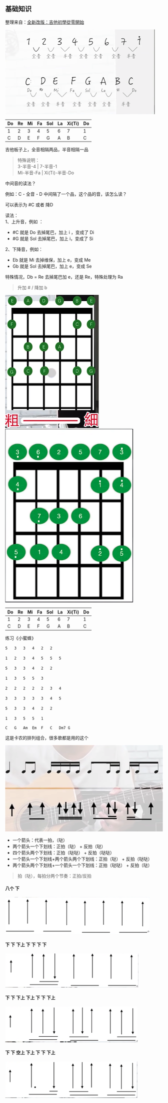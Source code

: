 ## 基础知识 <!--{docsify-ignore}-->

整理来自：[全新改版：吉他初學從零開始](https://www.youtube.com/watch?v=zk3LD-zJAoM&list=PLjFaYTmhljyCxGict-k8fJ-NZrNbMy_Ro&index=1)

<!-- tabs:start -->

<!-- tab:音名唱名 -->
![](../img/升降音.png)

Do | Re | Mi | Fa | Sol | La | Xi(Ti) | Do
:- | :- | :- | :- | :- | :- | :- | :- 
1 | 2 | 3 | 4 | 5 | 6 | 7 | 1
C | D | E | F | G | A | B | C

吉他板子上，全音相隔两品，半音相隔一品

> 特殊说明：  
> 3-半音-4  |	7-半音-1  
> Mi-半音-Fa	|   Xi(Ti)-半音-Do

中间音的读法？

例如：C - 全音 - D  中间隔了一个品，这个品的音，该怎么读？

可以表示为 #C   或者   降D

读法：  
1、上升音，例如 ：
* #C	就是 Do 去掉尾巴，加上 i ，变成了 Di 
* #G	就是 Sol 去掉尾巴，加上 i，变成了 Si

2、下降音，例如：
* Eb 就是 Mi 去掉维保，加上 e，变成 Me
* Gb 就是  Sol 去掉尾巴，加上 e，变成 Se

特殊情况，Db = Re 去掉尾巴加 e，还是 Re，特殊处理为 Ra

> 升加 # / 降加 b

<!-- tab:音阶 -->


<!-- panels:start -->
<!-- div:left-panel -->
![](../img/音阶.png ':size=400')
![](../img/音阶02.png ':size=400')
<!-- div:right-panel -->

Do | Re | Mi | Fa | Sol | La | Xi(Ti) | Do
:- | :- | :- | :- | :- | :- | :- | :- 
1 | 2 | 3 | 4 | 5 | 6 | 7 | 1
C | D | E | F | G | A | B | C

练习《小蜜蜂》
```
5	3	3	4	2	2

1	2	3	4	5	5	5

5	3	3	4	2	2

1	3	5	5	3

2   2   2   2   2   3   4

3   3   3   3   3   4   5

5	3	3	4	2	2

1   3   5   5   1
```
<!-- panels:end -->


<!-- tab:和弦 -->
```
C   G   Am  Em  F   C   Dm7 G
```
这是卡农的排列组合，很多歌都是用的这个

<!-- tab:节奏 -->
![](../img/节奏01.png)

* 一个箭头：代表一拍，（哒）
* 两个箭头一个下划线：正拍（哒） + 反拍（哒）
* 四个箭头两个下划线：正拍（哒哒） + 反拍（哒哒）
* 一个箭头一个下划线+两个箭头两个下划线：正拍（哒） + 反拍（哒哒）
* 两个箭头两个下划线+一个箭头一个下划线：正拍（哒哒） + 反拍（哒）

> 拍（哒），每拍分两个节奏：正拍/反拍

<!-- tab:常见刷法 -->
#### 八个 下<!--{docsify-ignore}-->
![](../img/常用刷法01.png)

#### 下	下 下上	下	下	下	下<!--{docsify-ignore}-->
![](../img/常用刷法02.png)

#### 下	下 下上	下上 下	下 下上<!--{docsify-ignore}-->
![](../img/常用刷法03.png)

#### 下	下 空上 下上 下 下 下上<!--{docsify-ignore}-->
![](../img/常用刷法04.png)

<!-- tabs:end -->
